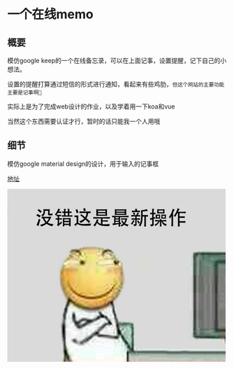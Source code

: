 # 一个在线memo

## 概要
模仿google keep的一个在线备忘录，可以在上面记事，设置提醒，记下自己的小想法。

设置的提醒打算通过短信的形式进行通知，看起来有些鸡肋，`但这个网站的主要功能主要是记事啊🌚`

实际上是为了完成web设计的作业，以及学着用一下koa和vue

当然这个东西需要认证才行，暂时的话只能我一个人用哦

## 细节
模仿google material design的设计，用于输入的记事框


[地址](https://memo.zhangfeng.site)

![](public/new-operation.jpg)
